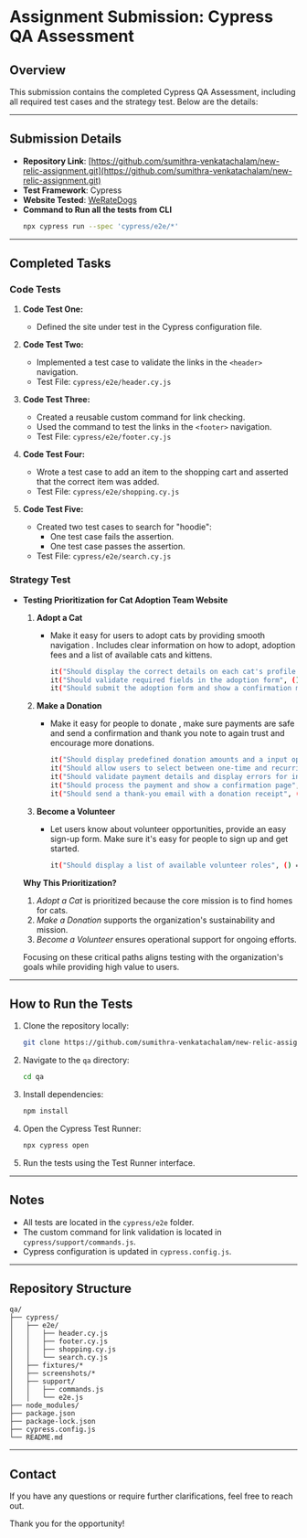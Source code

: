 # Assignment Submission: Cypress QA Assessment

## Overview
This submission contains the completed Cypress QA Assessment, including all required test cases and the strategy test. Below are the details:

---

## Submission Details
- **Repository Link**: [https://github.com/sumithra-venkatachalam/new-relic-assignment.git](https://github.com/sumithra-venkatachalam/new-relic-assignment.git)
- **Test Framework**: Cypress
- **Website Tested**: [WeRateDogs](https://weratedogs.com)
- **Command to Run all the tests from CLI**
  ```bash
  npx cypress run --spec 'cypress/e2e/*'
  ```
---

## Completed Tasks

### Code Tests

1. **Code Test One:**
   - Defined the site under test in the Cypress configuration file.

2. **Code Test Two:**
   - Implemented a test case to validate the links in the `<header>` navigation.
   - Test File: `cypress/e2e/header.cy.js`

3. **Code Test Three:**
   - Created a reusable custom command for link checking.
   - Used the command to test the links in the `<footer>` navigation.
   - Test File: `cypress/e2e/footer.cy.js`

4. **Code Test Four:**
   - Wrote a test case to add an item to the shopping cart and asserted that the correct item was added.
   - Test File: `cypress/e2e/shopping.cy.js`

5. **Code Test Five:**
   - Created two test cases to search for "hoodie":
     - One test case fails the assertion.
     - One test case passes the assertion.
   - Test File: `cypress/e2e/search.cy.js`

### Strategy Test
- **Testing Prioritization for Cat Adoption Team Website**
  1. **Adopt a Cat**
     - Make it easy for users to adopt cats by providing smooth navigation . Includes clear information on how to adopt,           adoption fees and a list of available cats and kittens.
       ```bash
       it("Should display the correct details on each cat's profile page", () => {});
       it("Should validate required fields in the adoption form", () => {});
       it("Should submit the adoption form and show a confirmation message", () => {});
       ```

  2. **Make a Donation**
     - Make it easy for people to donate , make sure payments are safe and send a confirmation and thank you note to again         trust and encourage more donations.
       ```bash
       it("Should display predefined donation amounts and a input option", () => {});
       it("Should allow users to select between one-time and recurring donations", () => {});
       it("Should validate payment details and display errors for invalid entries", () => {});
       it("Should process the payment and show a confirmation page", () => {});
       it("Should send a thank-you email with a donation receipt", () => {});
       ```

  3. **Become a Volunteer**
     - Let users know about volunteer opportunities, provide an easy sign-up form. Make sure it's easy for people to sign          up and get started.
       ```bash
       it("Should display a list of available volunteer roles", () => {});
       ```

  **Why This Prioritization?**
  1. *Adopt a Cat* is prioritized because the core mission is to find homes for cats.
  2. *Make a Donation* supports the organization's sustainability and mission.
  3. *Become a Volunteer* ensures operational support for ongoing efforts.

  Focusing on these critical paths aligns testing with the organization's goals while providing high value to users.

---

## How to Run the Tests
1. Clone the repository locally:
   ```bash
   git clone https://github.com/sumithra-venkatachalam/new-relic-assignment.git
   ```
2. Navigate to the `qa` directory:
   ```bash
   cd qa
   ```
3. Install dependencies:
   ```bash
   npm install
   ```
4. Open the Cypress Test Runner:
   ```bash
   npx cypress open
   ```
5. Run the tests using the Test Runner interface.
---

## Notes
- All tests are located in the `cypress/e2e` folder.
- The custom command for link validation is located in `cypress/support/commands.js`.
- Cypress configuration is updated in `cypress.config.js`.

---

## Repository Structure
```
qa/
├── cypress/
│   ├── e2e/
│   │   ├── header.cy.js
│   │   ├── footer.cy.js
│   │   ├── shopping.cy.js
│   │   └── search.cy.js
│   ├── fixtures/*
│   ├── screenshots/*
│   ├── support/
│   │   ├── commands.js
│   │   └── e2e.js
├── node_modules/
├── package.json
├── package-lock.json
├── cypress.config.js
└── README.md
```

---

## Contact
If you have any questions or require further clarifications, feel free to reach out.

Thank you for the opportunity!
